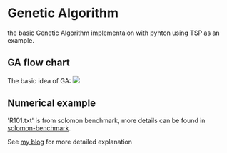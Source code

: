 # Genetic Algorithm
the basic Genetic Algorithm implementaion with pyhton using TSP as an example.


## GA flow chart
The basic idea of GA:
![](https://img-blog.csdnimg.cn/2021033120130792.png?x-oss-process=image/watermark,type_ZmFuZ3poZW5naGVpdGk,shadow_10,text_aHR0cHM6Ly9ibG9nLmNzZG4ubmV0L0RDWFk3MQ==,size_8,color_FFFFFF,t_70,width=0.3)

## Numerical example
'R101.txt' is from solomon benchmark, more details can be found in [solomon-benchmark](https://www.sintef.no/projectweb/top/vrptw/solomon-benchmark/).



See [my blog](https://blog.csdn.net/DCXY71/article/details/110727046?spm=1001.2014.3001.5501) for more detailed explanation

